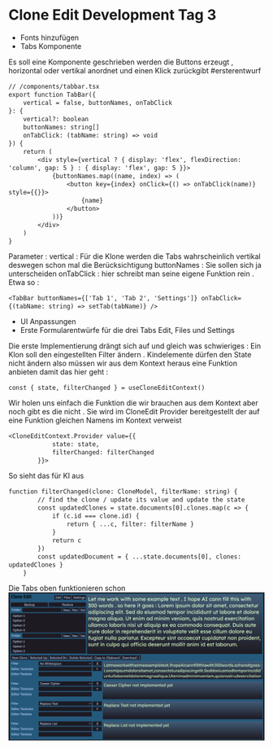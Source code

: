 # Clone Edit Development Tag 3

- Fonts hinzufügen
- Tabs Komponente

Es soll eine Komponente geschrieben werden die Buttons erzeugt , horizontal oder vertikal anordnet und einen Klick zurückgibt #ersterentwurf
```
// /components/tabbar.tsx
export function TabBar({
	vertical = false, buttonNames, onTabClick
}: {
	vertical?: boolean
	buttonNames: string[]
	onTabClick: (tabName: string) => void
}) {
	return (
		<div style={vertical ? { display: 'flex', flexDirection: 'column', gap: 5 } : { display: 'flex', gap: 5 }}>
			{buttonNames.map((name, index) => (
				<button key={index} onClick={() => onTabClick(name)} style={{}}>
					{name}
				</button>
			))}
		</div>
	)
}
```
Parameter : 
vertical : Für die Klone werden die Tabs wahrscheinlich vertikal deswegen schon mal die Berücksichtigung
buttonNames : Sie sollen sich ja unterscheiden
onTabClick : hier schreibt man seine eigene Funktion rein . Etwa so :
```
<TabBar buttonNames={['Tab 1', 'Tab 2', 'Settings']} onTabClick={(tabName: string) => setTab(tabName)} />
```
- UI Anpassungen
- Erste Formularentwürfe für die drei Tabs Edit, Files und Settings

Die erste Implementierung drängt sich auf und gleich was schwieriges : Ein Klon soll den eingestellten Filter ändern . Kindelemente dürfen den State nicht ändern also müssen wir aus dem Kontext heraus eine Funktion anbieten damit das hier geht :

```
const { state, filterChanged } = useCloneEditContext()
```

Wir holen uns einfach die Funktion die wir brauchen aus dem Kontext aber noch gibt es die nicht . Sie wird im CloneEdit Provider bereitgestellt der auf eine Funktion gleichen Namens im Kontext verweist

```
<CloneEditContext.Provider value={{
			state: state,
			filterChanged: filterChanged
		}}>
```
So sieht das für KI aus
```
function filterChanged(clone: CloneModel, filterName: string) {
		// find the clone / update its value and update the state
		const updatedClones = state.documents[0].clones.map(c => {
			if (c.id === clone.id) {
				return { ...c, filter: filterName }
			}
			return c
		})
		const updatedDocument = { ...state.documents[0], clones: updatedClones }
	}
```
Die Tabs oben funktionieren schon
![alt text](image2.png)